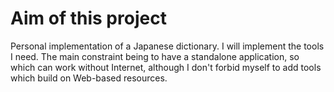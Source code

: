 # Aim of this project

Personal implementation of a Japanese dictionary. I will implement the tools I need. The main constraint being to have a standalone application, so which can work without Internet, although I don't forbid myself to add tools which build on Web-based resources.